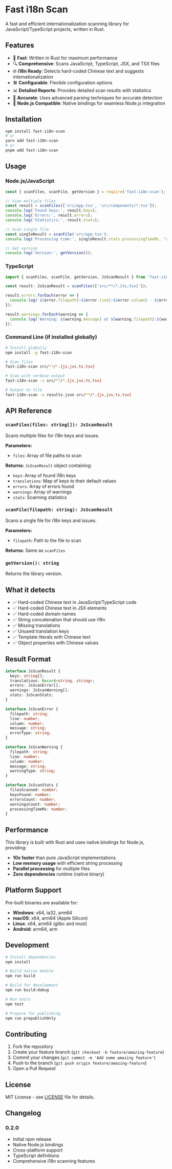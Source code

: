 # Fast i18n Scan

A fast and efficient internationalization scanning library for JavaScript/TypeScript projects, written in Rust.

## Features

- 🚀 **Fast**: Written in Rust for maximum performance
- 🔍 **Comprehensive**: Scans JavaScript, TypeScript, JSX, and TSX files
- 🌐 **i18n Ready**: Detects hard-coded Chinese text and suggests internationalization
- 🛠 **Configurable**: Flexible configuration options
- 📊 **Detailed Reports**: Provides detailed scan results with statistics
- 🎯 **Accurate**: Uses advanced parsing techniques for accurate detection
- 🔧 **Node.js Compatible**: Native bindings for seamless Node.js integration

## Installation

```bash
npm install fast-i18n-scan
# or
yarn add fast-i18n-scan
# or
pnpm add fast-i18n-scan
```

## Usage

### Node.js/JavaScript

```javascript
const { scanFiles, scanFile, getVersion } = require('fast-i18n-scan');

// Scan multiple files
const result = scanFiles(['src/app.tsx', 'src/components/*.tsx']);
console.log('Found keys:', result.keys);
console.log('Errors:', result.errors);
console.log('Statistics:', result.stats);

// Scan single file
const singleResult = scanFile('src/app.tsx');
console.log('Processing time:', singleResult.stats.processingTimeMs, 'ms');

// Get version
console.log('Version:', getVersion());
```

### TypeScript

```typescript
import { scanFiles, scanFile, getVersion, JsScanResult } from 'fast-i18n-scan';

const result: JsScanResult = scanFiles(['src/**/*.{ts,tsx}']);

result.errors.forEach(error => {
  console.log(`${error.filepath}:${error.line}:${error.column} - ${error.message}`);
});

result.warnings.forEach(warning => {
  console.log(`Warning: ${warning.message} at ${warning.filepath}:${warning.line}`);
});
```

### Command Line (if installed globally)

```bash
# Install globally
npm install -g fast-i18n-scan

# Scan files
fast-i18n-scan src/**/*.{js,jsx,ts,tsx}

# Scan with verbose output
fast-i18n-scan -v src/**/*.{js,jsx,ts,tsx}

# Output to file
fast-i18n-scan -o results.json src/**/*.{js,jsx,ts,tsx}
```

## API Reference

### `scanFiles(files: string[]): JsScanResult`

Scans multiple files for i18n keys and issues.

**Parameters:**
- `files`: Array of file paths to scan

**Returns:** `JsScanResult` object containing:
- `keys`: Array of found i18n keys
- `translations`: Map of keys to their default values
- `errors`: Array of errors found
- `warnings`: Array of warnings
- `stats`: Scanning statistics

### `scanFile(filepath: string): JsScanResult`

Scans a single file for i18n keys and issues.

**Parameters:**
- `filepath`: Path to the file to scan

**Returns:** Same as `scanFiles`

### `getVersion(): string`

Returns the library version.

## What it detects

- ✅ Hard-coded Chinese text in JavaScript/TypeScript code
- ✅ Hard-coded Chinese text in JSX elements
- ✅ Hard-coded domain names
- ✅ String concatenation that should use i18n
- ✅ Missing translations
- ✅ Unused translation keys
- ✅ Template literals with Chinese text
- ✅ Object properties with Chinese values

## Result Format

```typescript
interface JsScanResult {
  keys: string[];
  translations: Record<string, string>;
  errors: JsScanError[];
  warnings: JsScanWarning[];
  stats: JsScanStats;
}

interface JsScanError {
  filepath: string;
  line: number;
  column: number;
  message: string;
  errorType: string;
}

interface JsScanWarning {
  filepath: string;
  line: number;
  column: number;
  message: string;
  warningType: string;
}

interface JsScanStats {
  filesScanned: number;
  keysFound: number;
  errorsCount: number;
  warningsCount: number;
  processingTimeMs: number;
}
```

## Performance

This library is built with Rust and uses native bindings for Node.js, providing:

- **10x faster** than pure JavaScript implementations
- **Low memory usage** with efficient string processing
- **Parallel processing** for multiple files
- **Zero dependencies** runtime (native binary)

## Platform Support

Pre-built binaries are available for:

- **Windows**: x64, ia32, arm64
- **macOS**: x64, arm64 (Apple Silicon)
- **Linux**: x64, arm64 (glibc and musl)
- **Android**: arm64, arm

## Development

```bash
# Install dependencies
npm install

# Build native module
npm run build

# Build for development
npm run build:debug

# Run tests
npm test

# Prepare for publishing
npm run prepublishOnly
```

## Contributing

1. Fork the repository
2. Create your feature branch (`git checkout -b feature/amazing-feature`)
3. Commit your changes (`git commit -m 'Add some amazing feature'`)
4. Push to the branch (`git push origin feature/amazing-feature`)
5. Open a Pull Request

## License

MIT License - see [LICENSE](LICENSE) file for details.

## Changelog

### 0.2.0
- Initial npm release
- Native Node.js bindings
- Cross-platform support
- TypeScript definitions
- Comprehensive i18n scanning features
